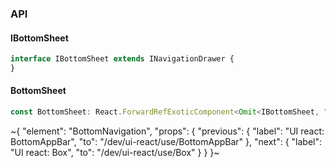 

### API

#### IBottomSheet

```ts
interface IBottomSheet extends INavigationDrawer {
}
```

#### BottomSheet

```ts
const BottomSheet: React.ForwardRefExoticComponent<Omit<IBottomSheet, "ref"> & React.RefAttributes<unknown>>;
```


~{
  "element": "BottomNavigation",
  "props": {
    "previous": {
      "label": "UI react: BottomAppBar",
      "to": "/dev/ui-react/use/BottomAppBar"
    },
    "next": {
      "label": "UI react: Box",
      "to": "/dev/ui-react/use/Box"
    }
  }
}~
